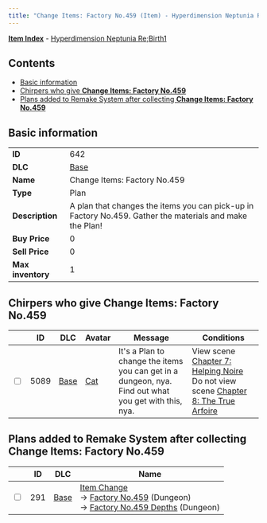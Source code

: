 ```yaml
---
title: "Change Items: Factory No.459 (Item) - Hyperdimension Neptunia Re;Birth1"
---
```


[**Item Index**](/neptunia/rb1/item/index.html) - [Hyperdimension Neptunia Re;Birth1](/neptunia/rb1)

## Contents

- [Basic information](#basic-information)
- [Chirpers who give **Change Items: Factory No.459**](#chirpers-who-give-change-items-factory-no459)
- [Plans added to Remake System after collecting **Change Items: Factory No.459**](#plans-added-to-remake-system-after-collecting-change-items-factory-no459)

## Basic information

|   |   |
| -- | -- |
| **ID** | 642 |
| **DLC** | [Base](/neptunia/rb1/dlc/1-base.html) |
| **Name** | Change Items: Factory No.459 |
| **Type** | Plan |
| **Description** | A plan that changes the items you can pick-up in Factory No.459. Gather the materials and make the Plan! |
| **Buy Price** | 0 |
| **Sell Price** | 0 |
| **Max inventory** | 1 |

## Chirpers who give **Change Items: Factory No.459**

|    | ID | DLC | Avatar | Message | Conditions |
| -- | -- | --- | ------ | ------- | ---------- |
| <input type="checkbox" id="rb1-chirper-event-1-5089" class="trackbox" /> | 5089 | [Base](/neptunia/rb1/dlc/1-base.html) | [Cat](/neptunia/rb1/avatar/1-226-cat.html) | It's a Plan to change the items you can get in a dungeon, nya.<br />Find out what you get with this, nya. | View scene [Chapter 7: Helping Noire](/neptunia/rb1/scene/1-710-chapter-7-helping-noire.html)<br />Do not view scene [Chapter 8: The True Arfoire](/neptunia/rb1/scene/1-807-chapter-8-the-true-arfoire.html) |

## Plans added to Remake System after collecting **Change Items: Factory No.459**

|    | ID | DLC | Name |
| -- | -- | --- | ---- |
| <input type="checkbox" id="rb1-remake-1-291" class="trackbox" /> | 291 | [Base](/neptunia/rb1/dlc/1-base.html) | [Item Change](/neptunia/rb1/remake/1-291-item-change.html)<br />→ [Factory No.459](/neptunia/rb1/dungeon/1-20-factory-no-459.html) (Dungeon)<br />→ [Factory No.459 Depths](/neptunia/rb1/dungeon/1-21-factory-no-459-depths.html) (Dungeon) |